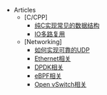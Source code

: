 <!-- 侧边栏 docs/_sidebar.md -->

- Articles
  - [C/CPP]
    - [纯C实现常见的数据结构](/articles/ccpp/basic_data_struct.md)
    - [IO多路复用](/articles/ccpp/io_multiplexing_tech.md)
  - [Networking]
    - [如何实现可靠的UDP](/articles/networking/stable_udp.md)
    - [Ethernet相关](/articles/networking/ethernet.md)
    - [DPDK相关](/articles/networking/dpdk.md)
    - [eBPF相关](/articles/networking/ebpf.md)
    - [Open vSwitch相关](/articles/networking/ovs.md)
<!-- 以下略 -->
